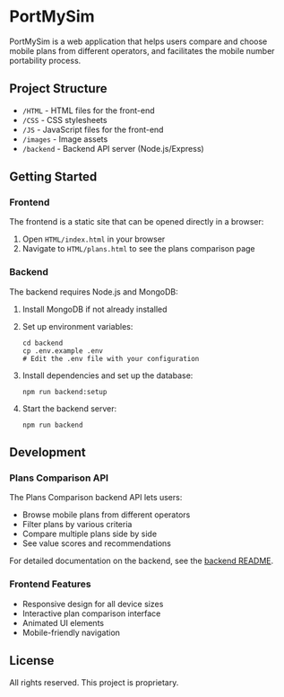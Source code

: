 # PortMySim

PortMySim is a web application that helps users compare and choose mobile plans from different operators, and facilitates the mobile number portability process.

## Project Structure

- `/HTML` - HTML files for the front-end
- `/CSS` - CSS stylesheets
- `/JS` - JavaScript files for the front-end
- `/images` - Image assets
- `/backend` - Backend API server (Node.js/Express)

## Getting Started

### Frontend

The frontend is a static site that can be opened directly in a browser:

1. Open `HTML/index.html` in your browser
2. Navigate to `HTML/plans.html` to see the plans comparison page

### Backend

The backend requires Node.js and MongoDB:

1. Install MongoDB if not already installed
2. Set up environment variables:
   ```
   cd backend
   cp .env.example .env
   # Edit the .env file with your configuration
   ```

3. Install dependencies and set up the database:
   ```
   npm run backend:setup
   ```

4. Start the backend server:
   ```
   npm run backend
   ```

## Development

### Plans Comparison API

The Plans Comparison backend API lets users:

- Browse mobile plans from different operators
- Filter plans by various criteria
- Compare multiple plans side by side
- See value scores and recommendations

For detailed documentation on the backend, see the [backend README](./backend/README.md).

### Frontend Features

- Responsive design for all device sizes
- Interactive plan comparison interface
- Animated UI elements
- Mobile-friendly navigation

## License

All rights reserved. This project is proprietary.
